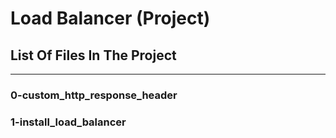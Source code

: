 # Load Balancer (Project)
## List Of Files In The Project
---
### 0-custom_http_response_header

### 1-install_load_balancer

###
